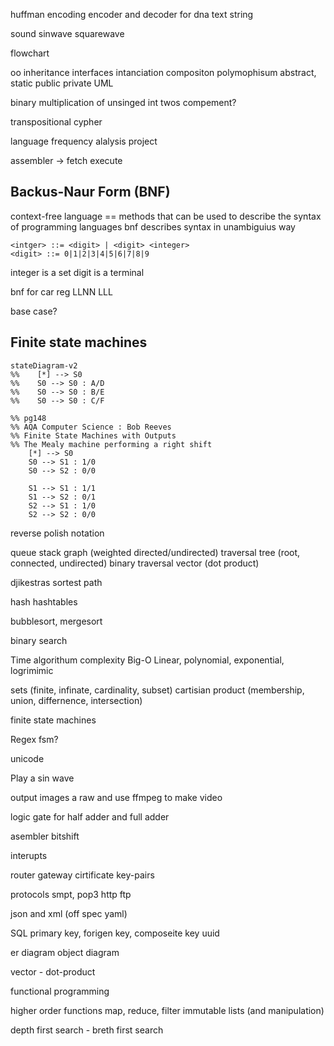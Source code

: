 huffman encoding
encoder and decoder
for dna text string

sound 
sinwave
squarewave

flowchart

oo inheritance
interfaces
intanciation
compositon
polymophisum
abstract, static
public private
UML

binary multiplication of unsinged int
twos compement?

transpositional cypher

language frequency alalysis project

assembler -> fetch execute

## Backus-Naur Form (BNF)
context-free language == methods that can be used to describe the syntax of programming languages
bnf describes syntax in unambiguius way
```bnf
<intger> ::= <digit> | <digit> <integer>
<digit> ::= 0|1|2|3|4|5|6|7|8|9
```
integer is a set
digit is a terminal

bnf for car reg LLNN LLL

base case?

## Finite state machines

```mermaid
stateDiagram-v2
%%    [*] --> S0
%%    S0 --> S0 : A/D
%%    S0 --> S0 : B/E
%%    S0 --> S0 : C/F

%% pg148
%% AQA Computer Science : Bob Reeves
%% Finite State Machines with Outputs
%% The Mealy machine performing a right shift
    [*] --> S0
    S0 --> S1 : 1/0
    S0 --> S2 : 0/0

    S1 --> S1 : 1/1
    S1 --> S2 : 0/1
    S2 --> S1 : 1/0
    S2 --> S2 : 0/0
```

reverse polish notation

queue
stack
graph (weighted directed/undirected)
 traversal
tree (root, connected, undirected) binary
 traversal
vector (dot product)

djikestras sortest path

hash
hashtables


bubblesort, mergesort

binary search

Time algorithum complexity
Big-O
Linear, polynomial, exponential, logrimimic

sets (finite, infinate, cardinality, subset) cartisian product (membership, union, differnence, intersection)

finite state machines

Regex
    fsm?


unicode

Play a sin wave


output images a raw and use ffmpeg to make video


logic gate for half adder and full adder

asembler
bitshift


interupts


router gateway cirtificate key-pairs

protocols smpt, pop3 http ftp


json and xml
(off spec yaml)

SQL
primary key, forigen key, composeite key
uuid

er diagram
object diagram

vector - dot-product

functional programming

higher order functions
map, reduce, filter
immutable lists (and manipulation)

depth first search - breth first search